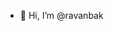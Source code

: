 - 👋 Hi, I’m @ravanbak

<!---
ravanbak/ravanbak is a ✨ special ✨ repository because its `README.md` (this file) appears on your GitHub profile.
You can click the Preview link to take a look at your changes.
--->
